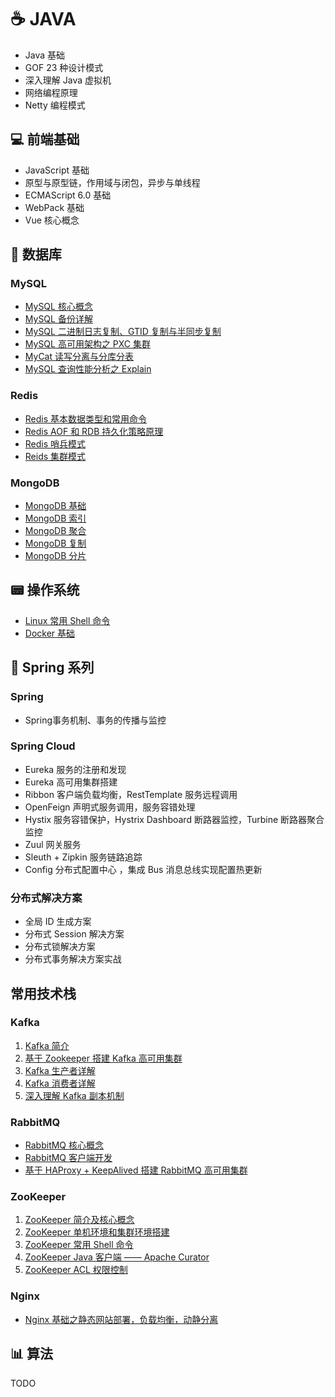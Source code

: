 # :coffee: JAVA

- Java 基础
- GOF 23 种设计模式
- 深入理解 Java 虚拟机
- 网络编程原理
- Netty 编程模式



## 💻 前端基础

- JavaScript 基础
- 原型与原型链，作用域与闭包，异步与单线程
- ECMAScript 6.0 基础
- WebPack 基础
- Vue 核心概念



## 💾 数据库

### MySQL

+ [MySQL 核心概念](notes/MySQL_基础.md)
+ [MySQL 备份详解](notes/MySQL_备份.md)
+ [MySQL 二进制日志复制、GTID 复制与半同步复制](notes/MySQL_复制.md)
+ [MySQL 高可用架构之 PXC 集群](notes/MySQL_PXC集群.md)
+ [MyCat 读写分离与分库分表](notes/MySQL_Mycat中间件.md)
+ [MySQL 查询性能分析之 Explain](notes/MySQL_EXPLAIN.md)

### Redis

+ [Redis 基本数据类型和常用命令](notes/Redis_数据类型和常用命令.md)
+ [Redis AOF 和 RDB 持久化策略原理](notes/Redis_持久化.md)
+ [Redis 哨兵模式](notes/Redis_哨兵模式.md)
+ [Reids 集群模式](notes/Redis_集群模式.md)

### MongoDB

+ [MongoDB 基础](notes/MongoDB_基础.md)
+ [MongoDB 索引](notes/MongoDB_索引.md)
+ [MongoDB 聚合](notes/MongoDB_聚合.md)
+ [MongoDB 复制](notes/MongoDB_复制.md)
+ [MongoDB 分片](notes/MongoDB_分片.md)



## 📟 操作系统

+ [Linux 常用 Shell 命令](notes/Linux_常用Shell命令.md)
+ [Docker 基础](notes/Docker_基础.md)



## 🌳 Spring 系列

### Spring

+ Spring事务机制、事务的传播与监控

### Spring Cloud

- Eureka 服务的注册和发现
- Eureka 高可用集群搭建
- Ribbon 客户端负载均衡，RestTemplate 服务远程调用
- OpenFeign 声明式服务调用，服务容错处理
- Hystix 服务容错保护，Hystrix Dashboard 断路器监控，Turbine 断路器聚合监控
- Zuul 网关服务
- Sleuth + Zipkin 服务链路追踪
- Config 分布式配置中心 ，集成 Bus 消息总线实现配置热更新

### 分布式解决方案

+ 全局 ID 生成方案
+ 分布式 Session 解决方案
+ 分布式锁解决方案
+ 分布式事务解决方案实战



## 常用技术栈

### Kafka

1. [Kafka 简介](https://github.com/heibaiying/BigData-Notes/blob/master/notes/Kafka简介.md)
2. [基于 Zookeeper 搭建 Kafka 高可用集群](https://github.com/heibaiying/BigData-Notes/blob/master/notes/installation/基于Zookeeper搭建Kafka高可用集群.md)
3. [Kafka 生产者详解](https://github.com/heibaiying/BigData-Notes/blob/master/notes/Kafka生产者详解.md)
4. [Kafka 消费者详解](https://github.com/heibaiying/BigData-Notes/blob/master/notes/Kafka消费者详解.md)
5. [深入理解 Kafka 副本机制](https://github.com/heibaiying/BigData-Notes/blob/master/notes/Kafka深入理解分区副本机制.md)

### RabbitMQ

- [RabbitMQ 核心概念](notes/RabbitMQ_基础.md)
- [RabbitMQ 客户端开发](notes/RabbitMQ_客户端开发.md)
- [基于 HAProxy + KeepAlived 搭建 RabbitMQ 高可用集群](notes/RabbitMQ_高可用集群架构.md)

### ZooKeeper 

1. [ZooKeeper 简介及核心概念](https://github.com/heibaiying/BigData-Notes/blob/master/notes/Zookeeper简介及核心概念.md)
2. [ZooKeeper 单机环境和集群环境搭建](https://github.com/heibaiying/BigData-Notes/blob/master/notes/installation/Zookeeper单机环境和集群环境搭建.md) 
3. [ZooKeeper 常用 Shell 命令](https://github.com/heibaiying/BigData-Notes/blob/master/notes/Zookeeper常用Shell命令.md)
4. [ZooKeeper Java 客户端 —— Apache Curator](https://github.com/heibaiying/BigData-Notes/blob/master/notes/Zookeeper_Java客户端Curator.md)
5. [ZooKeeper  ACL 权限控制](https://github.com/heibaiying/BigData-Notes/blob/master/notes/Zookeeper_ACL权限控制.md)

### Nginx

- [Nginx 基础之静态网站部署，负载均衡，动静分离](notes/Nginx_基础.md)



## 📊 算法

TODO
